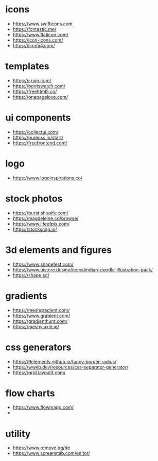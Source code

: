 <h1>icons</h1>

* https://www.swifticons.com
* https://fontastic.me/
* https://www.flaticon.com/
* https://icon-icons.com/
* https://icon54.com/

<h1>templates</h1>

* https://cruip.com/
* https://bootswatch.com/
* https://freehtml5.co/
* https://onepagelove.com/

<h1>ui components</h1>

* https://collectui.com/
* https://purecss.io/start/
* https://freefrontend.com/

<h1>logo</h1>

* https://www.logoinspirations.co/

<h1>stock photos</h1>

* https://burst.shopify.com/
* https://magdeleine.co/browse/
* https://www.lifeofpix.com/
* https://stocksnap.io/

<h1>3d elements and figures</h1>

* https://www.shapefest.com/
* https://www.uistore.design/items/indian-doodle-illustration-pack/
* https://shape.so/

<h1>gradients</h1>

* https://meshgradient.com/
* https://www.grabient.com/
* https://gradienthunt.com/
* https://meshy.uxie.io/

<h1>css generators</h1>

* https://9elements.github.io/fancy-border-radius/
* https://wweb.dev/resources/css-separator-generator/
* https://grid.layoutit.com/

<h1>flow charts</h1>

* https://www.flowmapp.com/
* 

<h1>utility</h1>

* https://www.remove.bg/de
* https://www.screenstab.com/editor/
